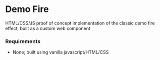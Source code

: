 # Demo Fire
HTML/CSS/JS proof of concept implementation of the classic demo fire effect; built as a custom web component

### Requirements
- None; built using vanilla javascript/HTML/CSS